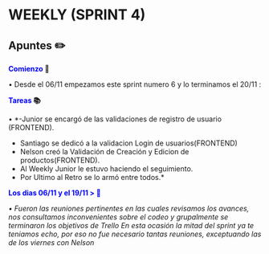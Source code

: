 <h1>WEEKLY (SPRINT 4)</h1>

<h2>Apuntes ✏️</h2>

**<span style="color:blue">Comienzo</span> 🏁**

</h5>• Desde el 06/11 empezamos este sprint numero 6 y lo terminamos el 20/11 :  </h5>



**<span style="color:blue">Tareas</span> 📚**

• *-Junior se encargó de las validaciones de registro de usuario (FRONTEND).
- Santiago se dedicó a la validacion Login de usuarios(FRONTEND)
- Nelson creó la Validación de Creación y Edicion de productos(FRONTEND).
- Al Weekly Junior le estuvo haciendo el seguimiento.
- Por Ultimo al Retro se lo armó entre todos.*

**<span style="color:blue"> Los dias 06/11 y el 19/11 > 📆**  

*• Fueron las reuniones pertinentes en las cuales revisamos los avances, nos consultamos inconvenientes sobre el codeo y grupalmente se terminaron los objetivos de Trello*
*En esta ocasión la mitad del sprint ya te teniamos echo, por eso no fue necesario tantas reuniones, exceptuando las de los viernes con Nelson*

 

 
